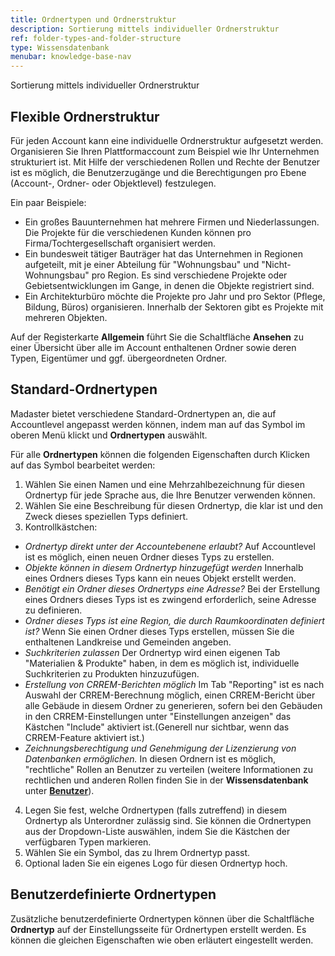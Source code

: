 ```yaml
---
title: Ordnertypen und Ordnerstruktur
description: Sortierung mittels individueller Ordnerstruktur
ref: folder-types-and-folder-structure
type: Wissensdatenbank
menubar: knowledge-base-nav
---
```


Sortierung mittels individueller Ordnerstruktur

## Flexible Ordnerstruktur

Für jeden Account kann eine individuelle Ordnerstruktur aufgesetzt werden. Organisieren Sie Ihren Plattformaccount zum Beispiel wie Ihr Unternehmen strukturiert ist. Mit Hilfe der verschiedenen Rollen und Rechte der Benutzer ist es möglich, die Benutzerzugänge und die Berechtigungen pro Ebene (Account-, Ordner- oder Objektlevel) festzulegen.

Ein paar Beispiele:
- Ein großes Bauunternehmen hat mehrere Firmen und Niederlassungen. Die Projekte für die verschiedenen Kunden können pro Firma/Tochtergesellschaft organisiert werden.
- Ein bundesweit tätiger Bauträger hat das Unternehmen in Regionen aufgeteilt, mit je einer Abteilung für "Wohnungsbau" und "Nicht-Wohnungsbau" pro Region. Es sind verschiedene Projekte oder Gebietsentwicklungen im Gange, in denen die Objekte registriert sind.
- Ein Architekturbüro möchte die Projekte pro Jahr und pro Sektor (Pflege, Bildung, Büros) organisieren. Innerhalb der Sektoren gibt es Projekte mit mehreren Objekten.

Auf der Registerkarte **Allgemein** führt Sie die Schaltfläche **Ansehen** <iconify-icon inline icon='mdi-format-list-bulleted-square'/> zu einer Übersicht über alle im Account enthaltenen Ordner sowie deren Typen, Eigentümer und ggf. übergeordneten Ordner.

## Standard-Ordnertypen

Madaster bietet verschiedene Standard-Ordnertypen an, die auf Accountlevel angepasst werden können, indem man auf das Symbol <iconify-icon inline icon='mdi-dots-vertical'/> im oberen Menü klickt und **Ordnertypen** auswählt.

Für alle **Ordnertypen** können die folgenden Eigenschaften durch Klicken auf das Symbol <iconify-icon inline icon='mdi-pencil-outline'/> bearbeitet werden:
1. Wählen Sie einen Namen und eine Mehrzahlbezeichnung für diesen Ordnertyp für jede Sprache aus, die Ihre Benutzer verwenden können.
2. Wählen Sie eine Beschreibung für diesen Ordnertyp, die klar ist und den Zweck dieses speziellen Typs definiert.
3. Kontrollkästchen:
  * *Ordnertyp direkt unter der Accountebenene erlaubt?* Auf Accountlevel ist es möglich, einen neuen Ordner dieses Typs zu erstellen.
  * *Objekte können in diesem Ordnertyp hinzugefügt werden* Innerhalb eines Ordners dieses Typs kann ein neues Objekt erstellt werden.
  * *Benötigt ein Ordner dieses Ordnertyps eine Adresse?* Bei der Erstellung eines Ordners dieses Typs ist es zwingend erforderlich, seine Adresse zu definieren.
  * *Ordner dieses Typs ist eine Region, die durch Raumkoordinaten definiert ist?* Wenn Sie einen Ordner dieses Typs erstellen, müssen Sie die enthaltenen Landkreise und Gemeinden angeben.
  * *Suchkriterien zulassen* Der Ordnertyp wird einen eigenen Tab "Materialien & Produkte" haben, in dem es möglich ist, individuelle Suchkriterien zu Produkten hinzuzufügen.
  * *Erstellung von CRREM-Berichten möglich* Im Tab "Reporting" ist es nach Auswahl der CRREM-Berechnung möglich, einen CRREM-Bericht über alle Gebäude in diesem Ordner zu generieren, sofern bei den Gebäuden in den CRREM-Einstellungen unter "Einstellungen anzeigen" das Kästchen "Include" aktiviert ist.(Generell nur sichtbar, wenn das CRREM-Feature aktiviert ist.)
  * *Zeichnungsberechtigung und Genehmigung der Lizenzierung von Datenbanken ermöglichen.* In diesen Ordnern ist es möglich, "rechtliche" Rollen an Benutzer zu verteilen (weitere Informationen zu rechtlichen und anderen Rollen finden Sie in der **Wissensdatenbank** unter **[Benutzer](./users.md)**).
4. Legen Sie fest, welche Ordnertypen (falls zutreffend) in diesem Ordnertyp als Unterordner zulässig sind. Sie können die Ordnertypen aus der Dropdown-Liste auswählen, indem Sie die Kästchen der verfügbaren Typen markieren.
5. Wählen Sie ein Symbol, das zu Ihrem Ordnertyp passt.
6. Optional laden Sie ein eigenes Logo für diesen Ordnertyp hoch. 

## Benutzerdefinierte Ordnertypen

Zusätzliche benutzerdefinierte Ordnertypen können über die Schaltfläche **Ordnertyp** <iconify-icon inline icon='mdi-plus-circle-outline'/> auf der Einstellungsseite für Ordnertypen erstellt werden. Es können die gleichen Eigenschaften wie oben erläutert eingestellt werden.
